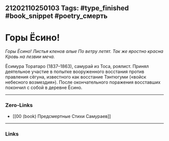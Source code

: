 21202110250103
Tags: #type_finished #book_snippet #poetry_смерть
---
# Горы Ёсино!

*Горы Ёсино!
Листья кленов алые
По ветру летят.
Так же яростно красна
Кровь на лезвии меча.*

Ёсимура Торатаро (1837–1863), самурай из Тоса, роялист. Принял деятельное участие в попытке вооруженного восстания против правления сёгуна, известного как восстание Тэнтюгуми («войск небесного возмездия»). После окончательного поражения восставших покончил с собой в деревне Ёсино. 

---
### Zero-Links
- [[00 (book) Предсмертные Стихи Самураев]]
---
### Links

